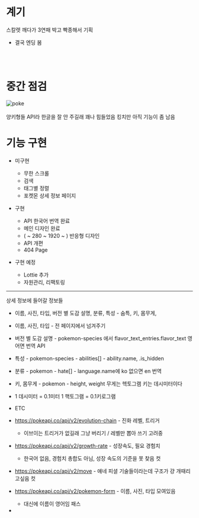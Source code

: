 # 계기

스칼렛 깨다가 3연패 박고 빡종해서 기획
+ 결국 엔딩 봄

<br><br>

# 중간 점검

![poke](https://user-images.githubusercontent.com/79036088/204236067-5051b092-3c0c-45f6-9161-56b752a8865a.png)
<br><br>
양키형들 API라 한글을 잘 안 주길래 꽤나 힘들었음 킹치만 아직 기능이 좀 남음

# 기능 구현

- 미구현 
  - 무한 스크롤
  - 검색
  - 태그별 정렬
  - 포켓몬 상세 정보 페이지

- 구현
  - API 한국어 번역 완료
  - 메인 디자인 완료
  - ( ~ 280 ~ 1920 ~ ) 반응형 디자인
  - API 개편
  - 404 Page

- 구현 예정
  - Lottie 추가
  - 자원관리, 리팩토링

------------------

상세 정보에 들어갈 정보들

- 이름, 사진, 타입, 버전 별 도감 설명, 분류, 특성 - 숨특, 키, 몸무게,
- 이름, 사진, 타입 - 전 페이지에서 넘겨주기
- 버전 별 도감 설명 - pokemon-species 에서 flavor_text_entries.flavor_text 영어면 번역 API 
- 특성 - pokemon-species - abilities[] - ability.name, .is_hidden 
- 분류 - pokemon - hate[] - language.name에 ko 없으면 en 번역
- 키, 몸무게 - pokemon - height, weight 무게는 헥토그램 키는 데시미터이다
- 1 데시미터 = 0.1미터 1 핵토그램 = 0.1키로그램

- ETC
- https://pokeapi.co/api/v2/evolution-chain - 진화 레벨, 트리거
  - 이브이는 트리거가 없길래 그냥 버리기 / 레벨만 뽑아 쓰기 고려중
- https://pokeapi.co/api/v2/growth-rate - 성장속도, 필요 경험치
  - 한국어 없음, 경험치 총합도 아님, 성장 속도의 기준을 못 찾음 컷
- https://pokeapi.co/api/v2/move - 얘네 피셜 기술들이라는데 구조가 걍 개때리고싶음 컷
- https://pokeapi.co/api/v2/pokemon-form - 이름, 사진, 타입 모여있음
  - 대신에 이름이 영어임 패스
- 